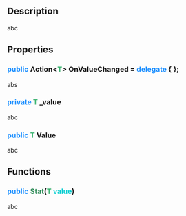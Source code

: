 ## Description

abc

## Properties

### <span style="color:DodgerBlue">public</span> Action<<span style="color:MediumSeaGreen">T</span>> OnValueChanged = <span style="color:DodgerBlue">delegate</span> { };

abs

### <span style="color:DodgerBlue">private</span> <span style="color:MediumSeaGreen">T</span> _value

abc

### <span style="color:DodgerBlue">public</span> <span style="color:MediumSeaGreen">T</span> Value

abc

## Functions

### <span style="color:DodgerBlue">public</span> <span style="color:SeaGreen">Stat</span>(<span style="color:MediumSeaGreen">T</span> <span style="color:DarkTurquoise">value</span>)

abc


